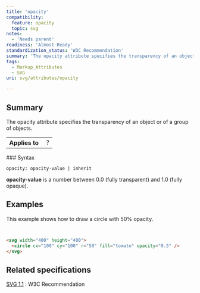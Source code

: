 ```yaml
---
title: 'opacity'
compatibility:
  feature: opacity
  topic: svg
notes:
  - 'Needs parent'
readiness: 'Almost Ready'
standardization_status: 'W3C Recommendation'
summary: 'The opacity attribute specifies the transparency of an object or of a group of objects.'
tags:
  - Markup_Attributes
  - SVG
uri: svg/attributes/opacity

---
```

## Summary

The opacity attribute specifies the transparency of an object or of a group of objects.

<table class="wikitable">
<tr>
<th>
Applies to

</th>
<td>
 ?

</td>
</tr>
</table>
### Syntax

    opacity: opacity-value | inherit

**opacity-value** is a number between 0.0 (fully transparent) and 1.0 (fully opaque).

## Examples

This example shows how to draw a circle with 50% opacity.

``` html


<svg width="400" height="400">
  <circle cx="100" cy="100" r="50" fill="tomato" opacity="0.5" />
</svg>
```

</pre>

## Related specifications

[SVG 1.1](http://www.w3.org/TR/SVG11/masking.html#OpacityProperty)
:   W3C Recommendation
